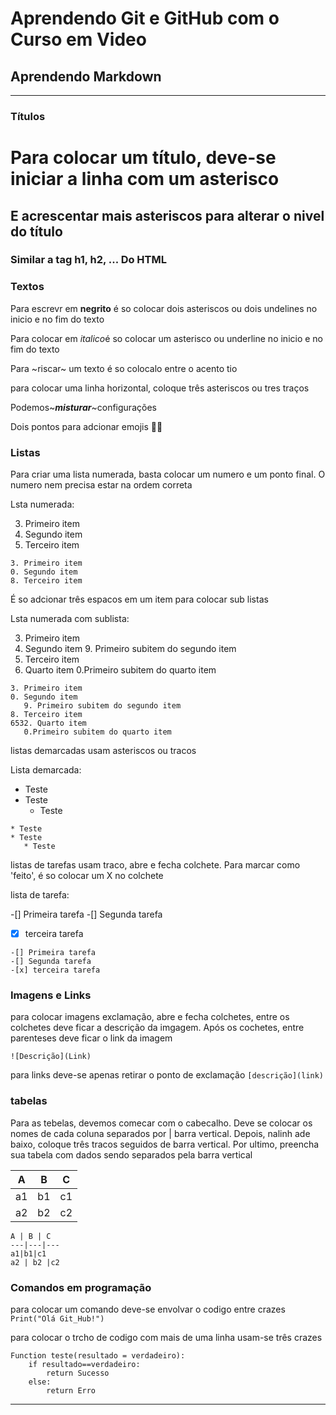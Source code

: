 # Aprendendo Git e GitHub com o Curso em Video



## Aprendendo Markdown
---
### Títulos

# Para colocar um título, deve-se iniciar a linha com um asterisco
## E acrescentar mais asteriscos para alterar o nivel do título
### Similar a tag h1, h2, ... Do HTML

### Textos

Para escrevr em __negrito__ é so colocar dois asteriscos ou dois undelines no inicio e no fim do texto

Para colocar em *italico*é so colocar um asterisco ou underline no inicio e no fim do texto

Para ~riscar~ um texto é so colocalo entre o acento tio

para colocar uma linha horizontal, coloque três asteriscos ou tres traços

Podemos~***misturar***~configurações

Dois pontos para adcionar emojis 👨‍💻

### Listas

Para criar uma lista numerada, basta colocar um numero e um ponto final. O numero nem precisa estar na ordem correta

Lsta numerada:

3. Primeiro item
0. Segundo item
8. Terceiro item

```
3. Primeiro item
0. Segundo item
8. Terceiro item
```

É so adcionar três espacos em um item para colocar sub listas

Lsta numerada com sublista:

3. Primeiro item
0. Segundo item
   9. Primeiro subitem do segundo item
8. Terceiro item
6532. Quarto item
   0.Primeiro subitem do quarto item

```
3. Primeiro item
0. Segundo item
   9. Primeiro subitem do segundo item
8. Terceiro item
6532. Quarto item
   0.Primeiro subitem do quarto item
```

listas demarcadas usam asteriscos ou tracos

Lista demarcada:

* Teste
* Teste
   * Teste
     
```
* Teste
* Teste
   * Teste

```

listas de tarefas usam traco, abre e fecha colchete. Para marcar como 'feito', é so colocar um X no colchete

lista de tarefa:

-[] Primeira tarefa
-[] Segunda tarefa
-[x] terceira tarefa

```
-[] Primeira tarefa
-[] Segunda tarefa
-[x] terceira tarefa

```

### Imagens e Links

para colocar imagens exclamação, abre e fecha colchetes, entre os colchetes deve ficar a descrição da imgagem. Após os cochetes, entre parenteses deve ficar o link da imagem

` ![Descrição](Link) `

para links deve-se apenas retirar o ponto de exclamação
` [descrição](link) `

### tabelas

Para as tebelas, devemos comecar com o cabecalho. Deve se colocar os nomes de cada coluna separados por | barra vertical. Depois, nalinh ade baixo,  coloque três tracos seguidos de barra vertical. Por ultimo, preencha sua tabela com dados sendo separados pela barra vertical


A | B | C
---|---|---
a1|b1|c1
a2 | b2 |c2

```
A | B | C
---|---|---
a1|b1|c1
a2 | b2 |c2

```
### Comandos em programação

para colocar um comando deve-se envolvar o codigo entre crazes `Print("Olá Git_Hub!")`

para colocar o trcho de codigo com mais de uma linha usam-se três crazes

```
Function teste(resultado = verdadeiro):
    if resultado==verdadeiro:
        return Sucesso
    else:
        return Erro
```

***
